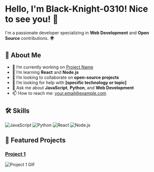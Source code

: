 # Hello, I'm Black-Knight-0310! Nice to see you! 👋



I'm a passionate developer specializing in **Web Development** and **Open Source** contributions. 🌍

## 🚀 About Me
- 🔭 I’m currently working on [Project Name](https://github.com/yourusername/project-name)
- 🌱 I’m learning **React** and **Node.js**
- 👯 I’m looking to collaborate on **open-source projects**
- 🤔 I’m looking for help with **[specific technology or topic]**
- 💬 Ask me about **JavaScript**, **Python**, and **Web Development**
- 📫 How to reach me: [your.email@example.com](mailto:your.email@example.com)

## 🛠 Skills
![JavaScript](https://img.shields.io/badge/-JavaScript-black?style=flat-square&logo=javascript)
![Python](https://img.shields.io/badge/-Python-black?style=flat-square&logo=python)
![React](https://img.shields.io/badge/-React-black?style=flat-square&logo=react)
![Node.js](https://img.shields.io/badge/-Node.js-black?style=flat-square&logo=node.js)

## 🌟 Featured Projects
### [Project 1](https://github.com/yourusername/project1)
![Project 1 GIF](https://media.giphy.com/media/3o6Zt8lL9M0Zt0iP0o/giphy.gif)

